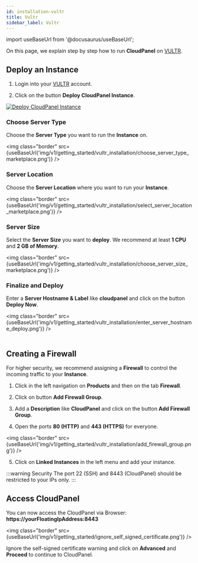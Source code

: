 ```yaml
---
id: installation-vultr
title: Vultr
sidebar_label: Vultr
---
```


import useBaseUrl from '@docusaurus/useBaseUrl';

On this page, we explain step by step how to run **CloudPanel** on [VULTR](https://www.vultr.com/).

## Deploy an Instance

1) Login into your [VULTR](https://my.vultr.com/) account. <br />

2) Click on the button **Deploy CloudPanel Instance**.

[![Deploy CloudPanel Instance](/img/v1/getting_started/vultr_installation/create_cloudpanel_instance_one_click.png)](https://my.vultr.com/deploy?marketplace_app=cloudpanel1&marketplace_vendor_username=cloudpanel&ref=6879286)

### Choose Server Type

Choose the **Server Type** you want to run the **Instance** on.

<img class="border" src={useBaseUrl('img/v1/getting_started/vultr_installation/choose_server_type_marketplace.png')} />

### Server Location

Choose the **Server Location** where you want to run your **Instance**.

<img class="border" src={useBaseUrl('img/v1/getting_started/vultr_installation/select_server_location_marketplace.png')} />

### Server Size

Select the **Server Size** you want to **deploy**. We recommend at least **1 CPU** and **2 GB of Memory**. 

<img class="border" src={useBaseUrl('img/v1/getting_started/vultr_installation/choose_server_size_marketplace.png')} />

### Finalize and Deploy

Enter a **Server Hostname & Label** like **cloudpanel** and click on the button **Deploy Now**.

<img class="border" src={useBaseUrl('img/v1/getting_started/vultr_installation/enter_server_hostname_deploy.png')} /> <br /><br />

## Creating a Firewall

For higher security, we recommend assigning a **Firewall** to control the incoming traffic to your **Instance**.

1) Click in the left navigation on **Products** and then on the tab **Firewall**.

2) Click on button **Add Firewall Group**.

3) Add a **Description** like **CloudPanel** and click on the button **Add Firewall Group**.

4) Open the ports **80 (HTTP)** and **443 (HTTPS)** for everyone.

<img class="border" src={useBaseUrl('img/v1/getting_started/vultr_installation/add_firewall_group.png')} />

5) Click on **Linked Instances** in the left menu and add your instance.

:::warning Security
The port 22 (SSH) and 8443 (CloudPanel) should be restricted to your IPs only.
:::

## Access CloudPanel

You can now access the CloudPanel via Browser: **https://yourFloatingIpAddress:8443**

<img class="border" src={useBaseUrl('img/v1/getting_started/ignore_self_signed_certificate.png')} />

Ignore the self-signed certificate warning and click on **Advanced** and **Proceed** to continue to CloudPanel.






